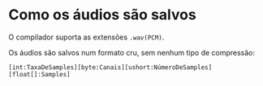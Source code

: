 # Como os áudios são salvos
O compilador suporta as extensões `.wav(PCM)`.

Os áudios são salvos num formato cru, sem nenhum tipo de compressão:

```
[int:TaxaDeSamples][byte:Canais][ushort:NúmeroDeSamples][float[]:Samples]
```